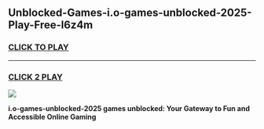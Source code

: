 
## Unblocked-Games-i.o-games-unblocked-2025-Play-Free-l6z4m
<h3>
<a href="https://premium76.site?title=i.o-games-unblocked-2025&ref=10A">CLICK TO PLAY</a></h3>
<hr>

<h3>
<a href="https://premium76.site?title=i.o-games-unblocked-2025&ref=10A">CLICK 2 PLAY</a>
  
</h3>

<a href="https://premium76.site?title=i.o-games-unblocked-2025&ref=10A"><img src="https://clearcache.store/games.png"></a>


**i.o-games-unblocked-2025 games unblocked: Your Gateway to Fun and Accessible Online Gaming**

